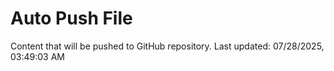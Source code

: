 # Auto Push File

Content that will be pushed to GitHub repository.
Last updated: 07/28/2025, 03:49:03 AM